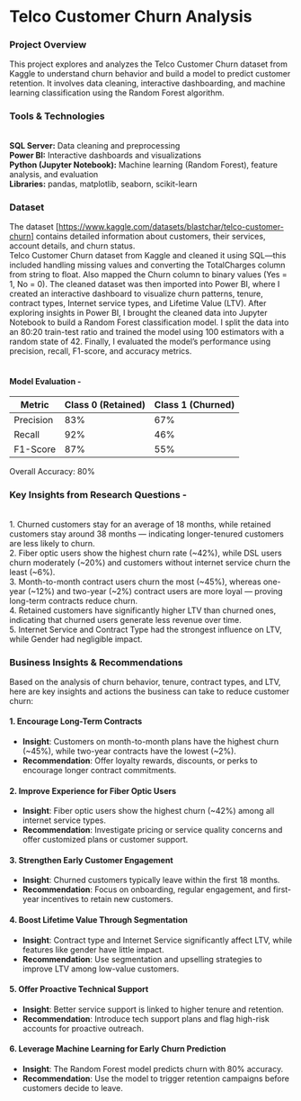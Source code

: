 # Telco Customer Churn Analysis
### Project Overview
This project explores and analyzes the Telco Customer Churn dataset from Kaggle to understand churn behavior and build a model to predict customer retention. It involves data cleaning, interactive dashboarding, and machine learning classification using the Random Forest algorithm.

### Tools & Technologies
<br> **SQL Server:** Data cleaning and preprocessing
<br> **Power BI:** Interactive dashboards and visualizations
<br> **Python (Jupyter Notebook):** Machine learning (Random Forest), feature analysis, and evaluation
<br> **Libraries:** pandas, matplotlib, seaborn, scikit-learn

### Dataset
The dataset [https://www.kaggle.com/datasets/blastchar/telco-customer-churn] contains detailed information about customers, their services, account details, and churn status. 
<br>
Telco Customer Churn dataset from Kaggle and cleaned it using SQL—this included handling missing values and converting the TotalCharges column from string to float. Also mapped the Churn column to binary values (Yes = 1, No = 0). The cleaned dataset was then imported into Power BI, where I created an interactive dashboard to visualize churn patterns, tenure, contract types, Internet service types, and Lifetime Value (LTV). After exploring insights in Power BI, I brought the cleaned data into Jupyter Notebook to build a Random Forest classification model. I split the data into an 80:20 train-test ratio and trained the model using 100 estimators with a random state of 42. Finally, I evaluated the model’s performance using precision, recall, F1-score, and accuracy metrics.
<br>
<br>
#### Model Evaluation - 
| Metric    | Class 0 (Retained) | Class 1 (Churned) |
| --------- | ------------------ | ----------------- |
| Precision | 83%                | 67%               |
| Recall    | 92%                | 46%               |
| F1-Score  | 87%                | 55%               |

Overall Accuracy: 80%
<br>
### Key Insights from Research Questions - 
<br> 1. Churned customers stay for an average of 18 months, while retained customers stay around 38 months — indicating longer-tenured customers are less likely to churn.
<br> 2. Fiber optic users show the highest churn rate (~42%), while DSL users churn moderately (~20%) and customers without internet service churn the least (~6%).
<br> 3. Month-to-month contract users churn the most (~45%), whereas one-year (~12%) and two-year (~2%) contract users are more loyal — proving long-term contracts reduce churn.
<br> 4. Retained customers have significantly higher LTV than churned ones, indicating that churned users generate less revenue over time.
<br> 5. Internet Service and Contract Type had the strongest influence on LTV, while Gender had negligible impact.
<br>
### Business Insights & Recommendations
Based on the analysis of churn behavior, tenure, contract types, and LTV, here are key insights and actions the business can take to reduce customer churn:

#### 1. Encourage Long-Term Contracts

* **Insight**: Customers on month-to-month plans have the highest churn (\~45%), while two-year contracts have the lowest (\~2%).
* **Recommendation**: Offer loyalty rewards, discounts, or perks to encourage longer contract commitments.

#### 2. Improve Experience for Fiber Optic Users

* **Insight**: Fiber optic users show the highest churn (\~42%) among all internet service types.
* **Recommendation**: Investigate pricing or service quality concerns and offer customized plans or customer support.

#### 3. Strengthen Early Customer Engagement

* **Insight**: Churned customers typically leave within the first 18 months.
* **Recommendation**: Focus on onboarding, regular engagement, and first-year incentives to retain new customers.

#### 4. Boost Lifetime Value Through Segmentation

* **Insight**: Contract type and Internet Service significantly affect LTV, while features like gender have little impact.
* **Recommendation**: Use segmentation and upselling strategies to improve LTV among low-value customers.

#### 5. Offer Proactive Technical Support

* **Insight**: Better service support is linked to higher tenure and retention.
* **Recommendation**: Introduce tech support plans and flag high-risk accounts for proactive outreach.

#### 6. Leverage Machine Learning for Early Churn Prediction

* **Insight**: The Random Forest model predicts churn with 80% accuracy.
* **Recommendation**: Use the model to trigger retention campaigns before customers decide to leave.



